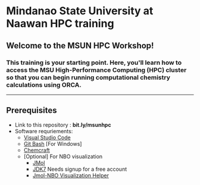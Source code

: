 # Mindanao State University at Naawan HPC training

## Welcome to the MSUN HPC Workshop!

### This training is your starting point. Here, you'll learn how to access the MSU High-Performance Computing (HPC) cluster so that you can begin running computational chemistry calculations using ORCA. 
---

## Prerequisites

- Link to this repository : **bit.ly/msunhpc**
- Software requriements:
    - [Visual Studio Code](https://code.visualstudio.com/download)
    - [Git Bash](https://gitforwindows.org/) [For Windows]
    - [Chemcraft](https://www.chemcraftprog.com/download.html)
    - [Optional] For NBO visualization
        - [JMol](https://jmol.sourceforge.net/download/)
        - [JDK7](https://www.oracle.com/java/technologies/javase/javase7-archive-downloads.html) Needs signup for a free account
        - [Jmol-NBO Visualization Helper](https://www.marcelpatek.com/nbo/java-apps.php#jnvh)

